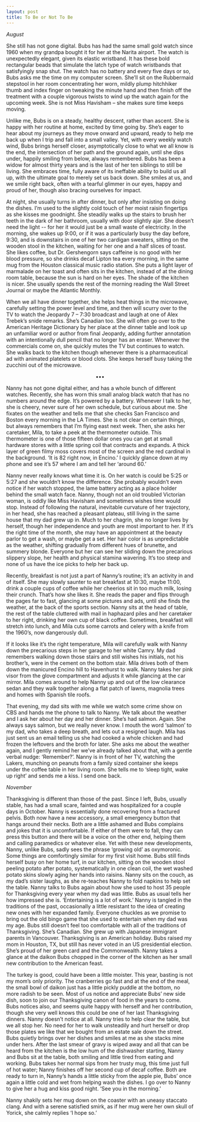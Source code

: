 ```yaml
---
layout: post
title: To Be or Not To Be
---
```


*August*

She still has not gone digital.  Bubs has had the same small gold watch since 1960 when my grandpa bought it for her at the Narita airport.  The watch is unexpectedly elegant, given its elastic wristband. It has these bold rectangular beads that simulate the latch type of watch wristbands that satisfyingly snap shut. The watch has no battery and every five days or so, Bubs asks me the time on my computer screen. She’ll sit on the Rubbermaid stepstool in her room concentrating her worn, mildly plump hitchhiker thumb and index finger on tweaking the minute hand and then finish off the treatment with a couple vigorous twists to wind up the watch again for the upcoming week.             She is not Miss Havisham – she makes sure time keeps moving.

Unlike me, Bubs is on a steady, healthy descent, rather than ascent. She is happy with her routine at home, excited by time going by. She’s eager to hear about my journeys as they move onward and upward, ready to help me back up when I trip and fall into a small valley. Yet, with every weekly watch wind, Bubs brings herself closer, asymptotically close to what we all know is the end, the intersection of her path and the ground again, until she dips under, happily smiling from below, always remembered. Bubs has been a widow for almost thirty years and is the last of her ten siblings to still be living. She embraces time, fully aware of its ineffable ability to build us all up, with the ultimate goal to merely set us back down. She smiles at us, and we smile right back, often with a tearful glimmer in our eyes, happy and proud of her, though also bracing ourselves for impact.

At night, she usually turns in after dinner, but only after insisting on doing the dishes. I’m used to the slightly cold touch of her moist raisin fingertips as she kisses me goodnight. She steadily walks up the stairs to brush her teeth in the dark of her bathroom, usually with door slightly ajar. She doesn’t need the light -- for her it would just be a small waste of electricity. In the morning, she wakes up 9:00, or if it was a particularly busy the day before, 9:30, and is downstairs in one of her two cardigan sweaters, sitting on the wooden stool in the kitchen, waiting for her one and a half slices of toast. She likes coffee, but Dr. Gershengorn says caffeine is no good with her blood pressure, so she drinks decaf Lipton tea every morning, in the same mug from the Houston classical music radio station.  She puts a light layer of marmalade on her toast and often sits in the kitchen, instead of at the dining room table, because the sun is hard on her eyes. The shade of the kitchen is nicer. She usually spends the rest of the morning reading the Wall Street Journal or maybe the Atlantic Monthly.

When we all have dinner together, she helps heat things in the microwave, carefully setting the power level and time, and then will scurry over to the TV to watch the Jeopardy 7 – 7:30 broadcast and laugh at one of Alex Trebek’s snide remarks. She’s Canadian too. She will often go over to the American Heritage Dictionary by her place at the dinner table and look up an unfamiliar word or author from final Jeopardy, adding further annotation with an intentionally dull pencil that no longer has an eraser. Whenever the commercials come on, she quickly mutes the TV but continues to watch. She walks back to the kitchen though whenever there is a pharmaceutical ad with animated platelets or blood clots. She keeps herself busy taking the zucchini out of the microwave.

<center>•••</center>

Nanny has not gone digital either, and has a whole bunch of different watches. Recently, she has worn this small analog black watch that has no numbers around the edge. It’s powered by a battery. Whenever I talk to her, she is cheery, never sure of her own schedule, but curious about me. She fixates on the weather and tells me that she checks San Francisco and Boston every morning in the LA Times. She is not clear on certain things, but always remembers that I’m flying east next week. Then, she asks her caretaker, Mila, to take a peek at the thermometer outside. This thermometer is one of those fifteen dollar ones you can get at small hardware stores with a little spring coil that contracts and expands. A thick layer of green filmy moss covers most of the screen and the red cardinal in the background. ‘It is 82 right now, in Encino.’ I quickly glance down at my phone and see it’s 57 where I am and tell her ‘around 60.’

Nanny never really knows what time it is. On her watch is could be 5:25 or 5:27 and she wouldn’t know the difference. She probably wouldn’t even notice if her watch stopped, the lame battery acting as a place holder behind the small watch face. Nanny, though not an old troubled Victorian woman, is oddly like Miss Havisham and sometimes wishes time would stop. Instead of following the natural, inevitable curvature of her trajectory, in her head, she has reached a pleasant plateau, still living in the same house that my dad grew up in. Much to her chagrin, she no longer lives by herself, though her independence and youth are most important to her. If it’s the right time of the month, she may have an appointment at the beauty parlor to get a wash, or maybe get a set. Her hair color is as unpredictable as the weather, shifting gradually from different hues of brunette, and summery blonde. Everyone but her can see her sliding down the precarious slippery slope, her health and physical stamina wavering. It’s too steep and none of us have the ice picks to help her back up.

Recently, breakfast is not just a part of Nanny’s routine; it’s an activity in and of itself. She may slowly saunter to eat breakfast at 10:30, maybe 11:00, drink a couple cups of coffee while her cheerios sit in too much milk, losing their crunch. That’s how she likes it. She reads the paper and flips through the pages far to fast, glancing at some pictures and ads, until she finds the weather, at the back of the sports section.  Nanny sits at the head of table, the rest of the table cluttered with mail in haphazard piles and her caretaker to her right, drinking her own cup of black coffee. Sometimes, breakfast will stretch into lunch, and Mila cuts some carrots and celery with a knife from the 1960’s, now dangerously dull.

If it looks like it’s the right temperature, Mila will carefully walk with Nanny down the precarious steps in her garage to her white Camry. My dad remembers walking down those stairs and still wishes his initials, not his brother’s, were in the cement on the bottom stair. Mila drives both of them down the manicured Encino hill to Havenhurst to walk. Nanny takes her pink visor from the glove compartment and adjusts it while glancing at the car mirror. Mila comes around to help Nanny up and out of the low clearance sedan and they walk together along a flat patch of lawns, magnolia trees and homes with Spanish tile roofs.

That evening, my dad sits with me while we watch some crime show on CBS and hands me the phone to talk to Nanny. We talk about the weather and I ask her about her day and her dinner. She’s had salmon. Again. She always says salmon, but we really never know. I mouth the word ‘salmon’ to my dad, who takes a deep breath, and lets out a resigned laugh. Mila has just sent us an email telling us she had cooked a whole chicken and had frozen the leftovers and the broth for later. She asks me about the weather again, and I gently remind her we’ve already talked about that, with a gentle verbal nudge: ‘Remember?’. Nanny is in front of her TV, watching the Lakers, munching on peanuts from a family sized container she keeps under the coffee table in her living room. She tells me to ‘sleep tight, wake up right’ and sends me a kiss. I send one back.

*November*

Thanksgiving is different than those of the past. Since I left, Bubs, usually stable, has had a small scare, fainted and was hospitalized for a couple days in October. Nanny is essentially done recovering from a fractured pelvis. Both now have a new accessory, a small emergency button that hangs around their necks. Both are a little ashamed and Bubs complains and jokes that it is uncomfortable.  If either of them were to fall, they can press this button and there will be a voice on the other end, helping them and calling paramedics or whatever else. Yet with these new developments, Nanny, unlike Bubs, sadly sees the phrase ‘growing old’ as oxymoronic.
Some things are comfortingly similar for my first visit home. Bubs still finds herself busy on her home turf, in our kitchen, sitting on the wooden stool peeling potato after potato, systematically in one clean coil, the wet washed potato skins slowly aging her hands into raisins. Nanny sits on the couch, as my dad’s sister laughs, as she re-teaches Nanny to fold napkins to help set the table.
Nanny talks to Bubs again about how she used to host 35 people for Thanksgiving every year when my dad was little. Bubs as usual tells her how impressed she is. ‘Entertaining is a lot of work.’ Nanny is tangled in the traditions of the past, occasionally a little resistant to the idea of creating new ones with her expanded family. Everyone chuckles as we promise to bring out the old bingo game that she used to entertain when my dad was my age. Bubs still doesn’t feel too comfortable with all of the traditions of Thanksgiving. She’s Canadian. She grew up with Japanese immigrant parents in Vancouver. Thanksgiving is an American holiday. Bubs raised my mom in Houston, TX, but still has never voted in an US presidential election. She’s proud of her green card and the Commonwealth. Nanny takes a glance at the daikon Bubs chopped in the corner of the kitchen as her small new contribution to the American feast.

The turkey is good, could have been a little moister. This year, basting is not my mom’s only priority. The cranberries go fast and at the end of the meal, the small bowl of daikon just has a little pickly puddle at the bottom, no more radish to be seen. Most of us notice and appreciate Bubs’ new side dish, soon to join our Thanksgiving canon of food in the years to come.  Bubs notices also, and seems quite happy with herself and her contribution, though she very well knows this could be one of her last Thanksgiving dinners. Nanny doesn’t notice at all. Nanny tries to help clear the table, but we all stop her. No need for her to walk unsteadily and hurt herself or drop those plates we like that we bought from an estate sale down the street.  Bubs quietly brings over her dishes and smiles at me as she stacks mine under hers. After the last smear of gravy is wiped away and all that can be heard from the kitchen is the low hum of the dishwasher starting, Nanny and Bubs sit at the table, both smiling and little tired from eating and working. Bubs takes her normal sips from her trusty mug, this time just full of hot water; Nanny finishes off her second cup of decaf coffee. Both are ready to turn in, Nanny’s hands a little sticky from the apple pie, Bubs’ once again a little cold and wet from helping wash the dishes. I go over to Nanny to give her a hug and kiss good night. ‘See you in the morning.’

Nanny shakily sets her mug down on the coaster with an uneasy staccato clang. And with a serene satisfied smirk, as if her mug were her own skull of Yorick, she calmly replies ‘I hope so.’